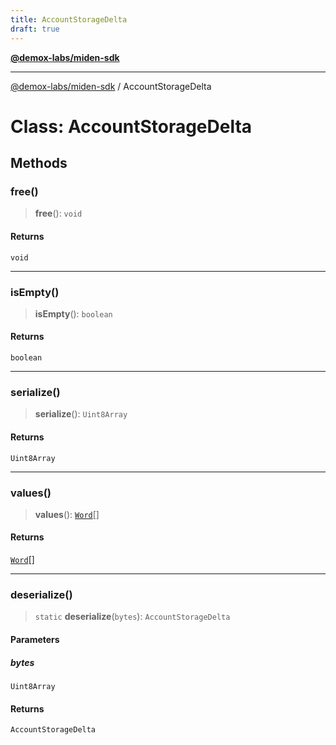 ```yaml
---
title: AccountStorageDelta
draft: true
---
```


[**@demox-labs/miden-sdk**](../index)

***

[@demox-labs/miden-sdk](../index) / AccountStorageDelta

# Class: AccountStorageDelta

## Methods

### free()

> **free**(): `void`

#### Returns

`void`

***

### isEmpty()

> **isEmpty**(): `boolean`

#### Returns

`boolean`

***

### serialize()

> **serialize**(): `Uint8Array`

#### Returns

`Uint8Array`

***

### values()

> **values**(): [`Word`](Word)[]

#### Returns

[`Word`](Word)[]

***

### deserialize()

> `static` **deserialize**(`bytes`): `AccountStorageDelta`

#### Parameters

##### bytes

`Uint8Array`

#### Returns

`AccountStorageDelta`
